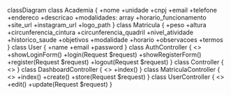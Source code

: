 classDiagram
  class Academia {
    +nome
    +unidade
    +cnpj
    +email
    +telefone
    +endereco
    +descricao
    +modalidades: array
    +horario_funcionamento
    +site_url
    +instagram_url
    +logo_path
  }
  class Matricula {
    +peso
    +altura
    +circunferencia_cintura
    +circunferencia_quadril
    +nivel_atividade
    +historico_saude
    +objetivos
    +modalidade
    +horario
    +observacoes
    +termos
  }
  class User {
    +name
    +email
    +password
  }
  class AuthController {
    <<Controller>>
    +showLoginForm()
    +login(Request $request)
    +showRegisterForm()
    +register(Request $request)
    +logout(Request $request)
  }
  class Controller {
    <<Controller>>
  }
  class DashboardController {
    <<Controller>>
    +index()
  }
  class MatriculaController {
    <<Controller>>
    +index()
    +create()
    +store(Request $request)
  }
  class UserController {
    <<Controller>>
    +edit()
    +update(Request $request)
  }
